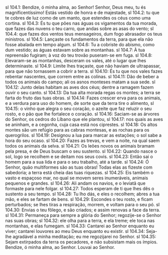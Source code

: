 sl 104.1: Bendize, ó minha alma, ao Senhor! Senhor, Deus meu, tu és magnificentíssimo! Estás vestido de honra e de majestade,
sl 104.2: tu que te cobres de luz como de um manto, que estendes os céus como uma cortina.
sl 104.3: És tu que pões nas águas os vigamentos da tua morada, que fazes das nuvens o teu carro, que andas sobre as asas do vento;
sl 104.4: que fazes dos ventos teus mensageiros, dum fogo abrasador os teus ministros.
sl 104.5: Lançaste os fundamentos da terra, para que ela não fosse abalada em tempo algum.
sl 104.6: Tu a cobriste do abismo, como dum vestido; as águas estavam sobre as montanhas.
sl 104.7: À tua repreensão fugiram; à voz do teu trovão puseram-se em fuga.
sl 104.8: Elevaram-se as montanhas, desceram os vales, até o lugar que lhes determinaste.
sl 104.9: Limite lhes traçaste, que não haviam de ultrapassar, para que não tornassem a cobrir a terra.
sl 104.10: És tu que nos vales fazes rebentar nascentes, que correm entre as colinas.
sl 104.11: Dão de beber a todos os animais do campo; ali os asnos monteses matam a sua sede.
sl 104.12: Junto delas habitam as aves dos céus; dentre a ramagem fazem ouvir o seu canto.
sl 104.13: Da tua alta morada regas os montes; a terra se farta do fruto das tuas obras.
sl 104.14: Fazes crescer erva para os animais, e a verdura para uso do homem, de sorte que da terra tire o alimento,
sl 104.15: o vinho que alegra o seu coração, o azeite que faz reluzir o seu rosto, e o pão que lhe fortalece o coração.
sl 104.16: Saciam-se as árvores do Senhor, os cedros do Líbano que ele plantou,
sl 104.17: nos quais as aves se aninham, e a cegonha, cuja casa está nos ciprestes.
sl 104.18: Os altos montes são um refúgio para as cabras montesas, e as rochas para os querogrilos.
sl 104.19: Designou a lua para marcar as estações; o sol sabe a hora do seu ocaso.
sl 104.20: Fazes as trevas, e vem a noite, na qual saem todos os animais da selva.
sl 104.21: Os leões novos os animais bramam pela presa, e de Deus buscam o seu sustento.
sl 104.22: Quando nasce o sol, logo se recolhem e se deitam nos seus covis.
sl 104.23: Então sai o homem para a sua lida e para o seu trabalho, até a tarde.
sl 104.24: Ó Senhor, quão multiformes são as tuas obras! Todas elas as fizeste com sabedoria; a terra está cheia das tuas riquezas.
sl 104.25: Eis também o vasto e espaçoso mar, no qual se movem seres inumeráveis, animais pequenos e grandes.
sl 104.26: Ali andam os navios, e o leviatã que formaste para nele folgar.
sl 104.27: Todos esperam de ti que lhes dês o sustento a seu tempo.
sl 104.28: Tu lho dás, e eles o recolhem; abres a tua mão, e eles se fartam de bens.
sl 104.29: Escondes o teu rosto, e ficam perturbados; se lhes tiras a respiração, morrem, e voltam para o seu pó.
sl 104.30: Envias o teu fôlego, e são criados; e assim renovas a face da terra.
sl 104.31: Permaneça para sempre a glória do Senhor; regozije-se o Senhor nas suas obras;
sl 104.32: ele olha para a terra, e ela treme; ele toca nas montanhas, e elas fumegam.
sl 104.33: Cantarei ao Senhor enquanto eu viver; cantarei louvores ao meu Deus enquanto eu existir.
sl 104.34: Seja-lhe agradável a minha meditação; eu me regozijarei no Senhor.
sl 104.35: Sejam extirpados da terra os pecadores, e não subsistam mais os ímpios. Bendize, ó minha alma, ao Senhor. Louvai ao Senhor.
